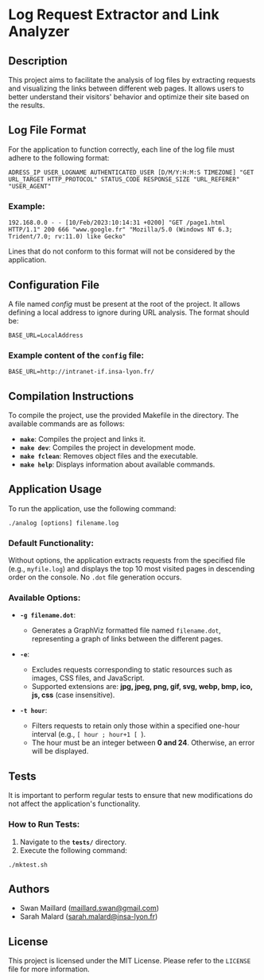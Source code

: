# Log Request Extractor and Link Analyzer

## Description

This project aims to facilitate the analysis of log files by extracting requests and visualizing the links between different web pages. It allows users to better understand their visitors' behavior and optimize their site based on the results.

## Log File Format

For the application to function correctly, each line of the log file must adhere to the following format:

```
ADRESS_IP USER_LOGNAME AUTHENTICATED_USER [D/M/Y:H:M:S TIMEZONE] "GET URL_TARGET HTTP_PROTOCOL" STATUS_CODE RESPONSE_SIZE "URL_REFERER" "USER_AGENT"
```

### Example:

```
192.168.0.0 - - [10/Feb/2023:10:14:31 +0200] "GET /page1.html HTTP/1.1" 200 666 "www.google.fr" "Mozilla/5.0 (Windows NT 6.3; Trident/7.0; rv:11.0) like Gecko"
```

Lines that do not conform to this format will not be considered by the application.

## Configuration File

A file named *config* must be present at the root of the project. It allows defining a local address to ignore during URL analysis. The format should be:

```
BASE_URL=LocalAddress
```

### Example content of the `config` file:

```
BASE_URL=http://intranet-if.insa-lyon.fr/
```

## Compilation Instructions

To compile the project, use the provided Makefile in the directory. The available commands are as follows:

- **`make`**: Compiles the project and links it.
- **`make dev`**: Compiles the project in development mode.
- **`make fclean`**: Removes object files and the executable.
- **`make help`**: Displays information about available commands.

## Application Usage

To run the application, use the following command:

```
./analog [options] filename.log
```

### Default Functionality:

Without options, the application extracts requests from the specified file (e.g., `myfile.log`) and displays the top 10 most visited pages in descending order on the console. No `.dot` file generation occurs.

### Available Options:

- **`-g filename.dot`**:
  - Generates a GraphViz formatted file named `filename.dot`, representing a graph of links between the different pages.

- **`-e`**:
  - Excludes requests corresponding to static resources such as images, CSS files, and JavaScript.
  - Supported extensions are: **jpg, jpeg, png, gif, svg, webp, bmp, ico, js, css** (case insensitive).

- **`-t hour`**:
  - Filters requests to retain only those within a specified one-hour interval (e.g., `[ hour ; hour+1 [ `).
  - The hour must be an integer between **0 and 24**. Otherwise, an error will be displayed.

## Tests

It is important to perform regular tests to ensure that new modifications do not affect the application's functionality.

### How to Run Tests:

1. Navigate to the **`tests/`** directory.
2. Execute the following command:

```
./mktest.sh
```

## Authors

- Swan Maillard (maillard.swan@gmail.com)
- Sarah Malard (sarah.malard@insa-lyon.fr)

## License

This project is licensed under the MIT License. Please refer to the `LICENSE` file for more information.
